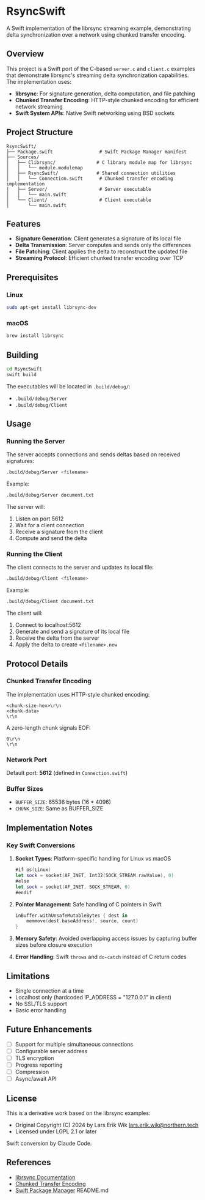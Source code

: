 # RsyncSwift

A Swift implementation of the librsync streaming example, demonstrating delta synchronization over a network using chunked transfer encoding.

## Overview

This project is a Swift port of the C-based `server.c` and `client.c` examples that demonstrate librsync's streaming delta synchronization capabilities. The implementation uses:

- **librsync**: For signature generation, delta computation, and file patching
- **Chunked Transfer Encoding**: HTTP-style chunked encoding for efficient network streaming
- **Swift System APIs**: Native Swift networking using BSD sockets

## Project Structure

```
RsyncSwift/
├── Package.swift                 # Swift Package Manager manifest
├── Sources/
│   ├── Clibrsync/               # C library module map for librsync
│   │   └── module.modulemap
│   ├── RsyncSwift/              # Shared connection utilities
│   │   └── Connection.swift      # Chunked transfer encoding implementation
│   ├── Server/                   # Server executable
│   │   └── main.swift
│   └── Client/                   # Client executable
│       └── main.swift
```

## Features

- **Signature Generation**: Client generates a signature of its local file
- **Delta Transmission**: Server computes and sends only the differences
- **File Patching**: Client applies the delta to reconstruct the updated file
- **Streaming Protocol**: Efficient chunked transfer encoding over TCP

## Prerequisites

### Linux
```bash
sudo apt-get install librsync-dev
```

### macOS
```bash
brew install librsync
```

## Building

```bash
cd RsyncSwift
swift build
```

The executables will be located in `.build/debug/`:
- `.build/debug/Server`
- `.build/debug/Client`

## Usage

### Running the Server

The server accepts connections and sends deltas based on received signatures:

```bash
.build/debug/Server <filename>
```

Example:
```bash
.build/debug/Server document.txt
```

The server will:
1. Listen on port 5612
2. Wait for a client connection
3. Receive a signature from the client
4. Compute and send the delta

### Running the Client

The client connects to the server and updates its local file:

```bash
.build/debug/Client <filename>
```

Example:
```bash
.build/debug/Client document.txt
```

The client will:
1. Connect to localhost:5612
2. Generate and send a signature of its local file
3. Receive the delta from the server
4. Apply the delta to create `<filename>.new`

## Protocol Details

### Chunked Transfer Encoding

The implementation uses HTTP-style chunked encoding:

```
<chunk-size-hex>\r\n
<chunk-data>
\r\n
```

A zero-length chunk signals EOF:
```
0\r\n
\r\n
```

### Network Port

Default port: **5612** (defined in `Connection.swift`)

### Buffer Sizes

- `BUFFER_SIZE`: 65536 bytes (16 * 4096)
- `CHUNK_SIZE`: Same as BUFFER_SIZE

## Implementation Notes

### Key Swift Conversions

1. **Socket Types**: Platform-specific handling for Linux vs macOS
   ```swift
   #if os(Linux)
   let sock = socket(AF_INET, Int32(SOCK_STREAM.rawValue), 0)
   #else
   let sock = socket(AF_INET, SOCK_STREAM, 0)
   #endif
   ```

2. **Pointer Management**: Safe handling of C pointers in Swift
   ```swift
   inBuffer.withUnsafeMutableBytes { dest in
       memmove(dest.baseAddress!, source, count)
   }
   ```

3. **Memory Safety**: Avoided overlapping access issues by capturing buffer sizes before closure execution

4. **Error Handling**: Swift `throws` and `do-catch` instead of C return codes

## Limitations

- Single connection at a time
- Localhost only (hardcoded IP_ADDRESS = "127.0.0.1" in client)
- No SSL/TLS support
- Basic error handling

## Future Enhancements

- [ ] Support for multiple simultaneous connections
- [ ] Configurable server address
- [ ] TLS encryption
- [ ] Progress reporting
- [ ] Compression
- [ ] Async/await API

## License

This is a derivative work based on the librsync examples:
- Original Copyright (C) 2024 by Lars Erik Wik <lars.erik.wik@northern.tech>
- Licensed under LGPL 2.1 or later

Swift conversion by Claude Code.

## References

- [librsync Documentation](https://librsync.github.io/)
- [Chunked Transfer Encoding](https://en.wikipedia.org/wiki/Chunked_transfer_encoding)
- [Swift Package Manager](https://swift.org/package-manager/)
README.md
